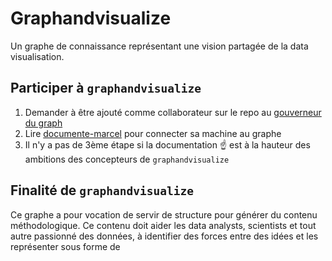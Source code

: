 # Graphandvisualize

Un graphe de connaissance représentant une vision partagée de la data visualisation.

## Participer à `graphandvisualize` 

1. Demander à être ajouté comme collaborateur sur le repo au [gouverneur du graph](https://www.linkedin.com/in/arthursarazin/)
2. Lire [documente-marcel](https://arthursrz.github.io/documente-marcel/) pour connecter sa machine au graphe
3. Il n'y a pas de 3ème étape si la documentation ☝️ est à la hauteur des ambitions des concepteurs de `graphandvisualize`


## Finalité de `graphandvisualize`

Ce graphe a pour vocation de servir de structure pour générer du contenu méthodologique. Ce contenu doit aider les data analysts, scientists et tout autre passionné des données, à identifier des forces entre des idées et les représenter sous forme de